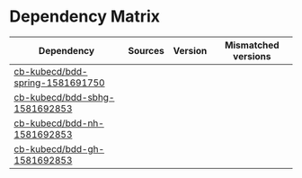 # Dependency Matrix

Dependency | Sources | Version | Mismatched versions
---------- | ------- | ------- | -------------------
[cb-kubecd/bdd-spring-1581691750](https://github.com/cb-kubecd/bdd-spring-1581691750.git) |  | []() | 
[cb-kubecd/bdd-sbhg-1581692853](https://github.com/cb-kubecd/bdd-sbhg-1581692853.git) |  | []() | 
[cb-kubecd/bdd-nh-1581692853](https://github.com/cb-kubecd/bdd-nh-1581692853.git) |  | []() | 
[cb-kubecd/bdd-gh-1581692853](https://github.com/cb-kubecd/bdd-gh-1581692853.git) |  | []() | 
